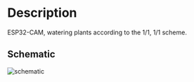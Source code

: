 # Description

ESP32-CAM, watering plants according to the 1/1, 1/1 scheme.

## Schematic

![schematic](/data/Schematic_D13.svg)